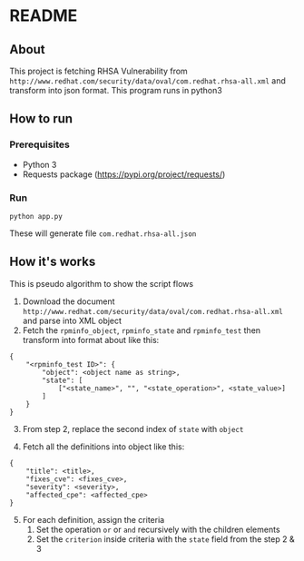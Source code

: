 # README

## About

This project is fetching RHSA Vulnerability from `http://www.redhat.com/security/data/oval/com.redhat.rhsa-all.xml` and transform into json format.
This program runs in python3

## How to run

### Prerequisites
- Python 3
- Requests package (https://pypi.org/project/requests/)

### Run

```
python app.py
```
These will generate file `com.redhat.rhsa-all.json`

## How it's works

This is pseudo algorithm to show the script flows
1. Download the document `http://www.redhat.com/security/data/oval/com.redhat.rhsa-all.xml` and parse into XML object
2. Fetch the `rpminfo_object`, `rpminfo_state` and `rpminfo_test` then transform into format about like this:

```
{
    "<rpminfo_test ID>": {
        "object": <object name as string>,
        "state": [
            ["<state_name>", "", "<state_operation>", <state_value>]
        ]
    }
}
```

3. From step 2, replace the second index of `state` with `object`

4. Fetch all the definitions into object like this:

```
{
    "title": <title>,
    "fixes_cve": <fixes_cve>,
    "severity": <severity>,
    "affected_cpe": <affected_cpe>
}
```

5. For each definition, assign the criteria
    1. Set the operation `or` or `and` recursively with the children elements
    2. Set the `criterion` inside criteria with the `state` field from the step 2 & 3